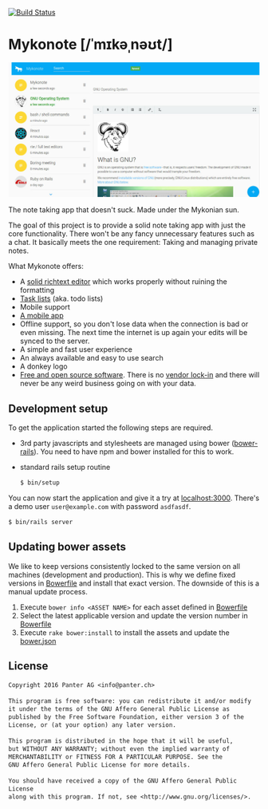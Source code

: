 [![Build Status](https://travis-ci.org/panter/mykonote.svg?branch=master)](https://travis-ci.org/panter/mykonote)

# Mykonote [/ˈmɪkəˌnəʊt/]

![main screen](screenshot.jpg)

The note taking app that doesn't suck. Made under the Mykonian sun.

The goal of this project is to provide a solid note taking app with just the
core functionality. There won't be any fancy unnecessary features such as a
chat. It basically meets the one requirement: Taking and managing private
notes.

What Mykonote offers:

* A [solid richtext editor](http://quilljs.com/) which works properly without
  ruining the formatting
* [Task lists](https://github.com/koffeinfrei/quill-task-list) (aka. todo
  lists)
* Mobile support
* [A mobile app](https://github.com/panter/mykonote-app)
* Offline support, so you don't lose data when the connection is bad or even
  missing. The next time the internet is up again your edits will be synced to
  the server.
* A simple and fast user experience
* An always available and easy to use search
* A donkey logo
* [Free and open source software](https://www.gnu.org/philosophy/free-sw.html).
  There is no [vendor lock-in](https://en.wikipedia.org/wiki/Vendor_lock-in)
  and there will never be any weird business going on with your data.


## Development setup

To get the application started the following steps are required.

* 3rd party javascripts and stylesheets are managed using bower
  ([bower-rails](https://github.com/rharriso/bower-rails)). You need to have
  npm and bower installed for this to work.

* standard rails setup routine

  ```bash
  $ bin/setup
  ```

You can now start the application and give it a try at
[localhost:3000](http://localhost:3000).
There's a demo user `user@example.com` with password `asdfasdf`.

  ```bash
  $ bin/rails server
  ```


## Updating bower assets

We like to keep versions consistently locked to the same version on all
machines (development and production). This is why we define fixed versions in
[Bowerfile](Bowerfile) and install that exact version. The downside of this is
a manual update process.

1. Execute `bower info <ASSET NAME>` for each asset defined in
   [Bowerfile](Bowerfile)
1. Select the latest applicable version and update the version number in
   [Bowerfile](Bowerfile)
1. Execute `rake bower:install` to install the assets and update the
   [bower.json](vendor/assets/bower.json)


## License

    Copyright 2016 Panter AG <info@panter.ch>

    This program is free software: you can redistribute it and/or modify
    it under the terms of the GNU Affero General Public License as
    published by the Free Software Foundation, either version 3 of the
    License, or (at your option) any later version.

    This program is distributed in the hope that it will be useful,
    but WITHOUT ANY WARRANTY; without even the implied warranty of
    MERCHANTABILITY or FITNESS FOR A PARTICULAR PURPOSE. See the
    GNU Affero General Public License for more details.

    You should have received a copy of the GNU Affero General Public License
    along with this program. If not, see <http://www.gnu.org/licenses/>.
